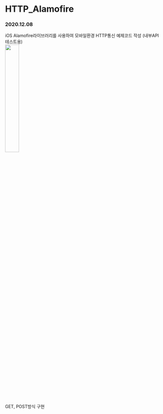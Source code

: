 # HTTP_Alamofire
<h3>2020.12.08</h3>

iOS Alamofire라이브러리를 사용하여 모바일환경 HTTP통신 예제코드 작성 
(내부API 테스트용) 
<br>
<img src="https://user-images.githubusercontent.com/56987664/101445683-478f8400-3965-11eb-9b73-19b8edf6aacc.png" width="30%">
<br>GET, POST방식 구현 
